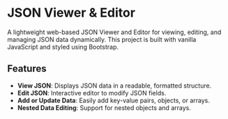 # JSON Viewer & Editor

A lightweight web-based JSON Viewer and Editor for viewing, editing, and managing JSON data dynamically. This project is built with vanilla JavaScript and styled using Bootstrap.

## Features

- **View JSON**: Displays JSON data in a readable, formatted structure.
- **Edit JSON**: Interactive editor to modify JSON fields.
- **Add or Update Data**: Easily add key-value pairs, objects, or arrays.
- **Nested Data Editing**: Support for nested objects and arrays.
